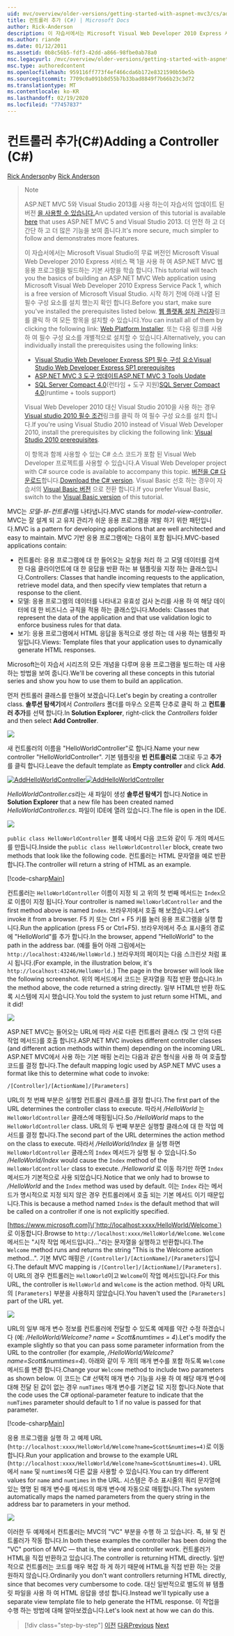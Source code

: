```yaml
---
uid: mvc/overview/older-versions/getting-started-with-aspnet-mvc3/cs/adding-a-controller
title: 컨트롤러 추가 (C#) | Microsoft Docs
author: Rick-Anderson
description: 이 자습서에서는 Microsoft Visual Web Developer 2010 Express 서비스 팩 1을 사용 하 여 ASP.NET MVC 웹 응용 프로그램을 빌드하는 기본 사항을 학습 합니다.
ms.author: riande
ms.date: 01/12/2011
ms.assetid: 0b8c56b5-fdf3-42dd-a866-98fbe0ab78a0
msc.legacyurl: /mvc/overview/older-versions/getting-started-with-aspnet-mvc3/cs/adding-a-controller
msc.type: authoredcontent
ms.openlocfilehash: 959116ff773f4ef466cda6b172e8321590b50e5b
ms.sourcegitcommit: 7709c0a091b8d55b7b33bad8849f7b66b23c3d72
ms.translationtype: MT
ms.contentlocale: ko-KR
ms.lasthandoff: 02/19/2020
ms.locfileid: "77457837"
---
```

# <a name="adding-a-controller-c"></a><span data-ttu-id="1d115-103">컨트롤러 추가(C#)</span><span class="sxs-lookup"><span data-stu-id="1d115-103">Adding a Controller (C#)</span></span>

<span data-ttu-id="1d115-104">[Rick Anderson](https://twitter.com/RickAndMSFT)</span><span class="sxs-lookup"><span data-stu-id="1d115-104">by [Rick Anderson](https://twitter.com/RickAndMSFT)</span></span>

> > [!NOTE]
> > <span data-ttu-id="1d115-105">ASP.NET MVC 5와 Visual Studio 2013를 사용 하는이 자습서의 업데이트 된 버전 [을 사용할 수 있습니다.](../../../getting-started/introduction/getting-started.md)</span><span class="sxs-lookup"><span data-stu-id="1d115-105">An updated version of this tutorial is available [here](../../../getting-started/introduction/getting-started.md) that uses ASP.NET MVC 5 and Visual Studio 2013.</span></span> <span data-ttu-id="1d115-106">더 안전 하 고 더 간단 하 고 더 많은 기능을 보여 줍니다.</span><span class="sxs-lookup"><span data-stu-id="1d115-106">It's more secure, much simpler to follow and demonstrates more features.</span></span>
> 
> 
> <span data-ttu-id="1d115-107">이 자습서에서는 Microsoft Visual Studio의 무료 버전인 Microsoft Visual Web Developer 2010 Express 서비스 팩 1을 사용 하 여 ASP.NET MVC 웹 응용 프로그램을 빌드하는 기본 사항을 학습 합니다.</span><span class="sxs-lookup"><span data-stu-id="1d115-107">This tutorial will teach you the basics of building an ASP.NET MVC Web application using Microsoft Visual Web Developer 2010 Express Service Pack 1, which is a free version of Microsoft Visual Studio.</span></span> <span data-ttu-id="1d115-108">시작 하기 전에 아래 나열 된 필수 구성 요소를 설치 했는지 확인 합니다.</span><span class="sxs-lookup"><span data-stu-id="1d115-108">Before you start, make sure you've installed the prerequisites listed below.</span></span> <span data-ttu-id="1d115-109">[웹 플랫폼 설치 관리자](https://www.microsoft.com/web/gallery/install.aspx?appid=VWD2010SP1Pack)링크를 클릭 하 여 모든 항목을 설치할 수 있습니다.</span><span class="sxs-lookup"><span data-stu-id="1d115-109">You can install all of them by clicking the following link: [Web Platform Installer](https://www.microsoft.com/web/gallery/install.aspx?appid=VWD2010SP1Pack).</span></span> <span data-ttu-id="1d115-110">또는 다음 링크를 사용 하 여 필수 구성 요소를 개별적으로 설치할 수 있습니다.</span><span class="sxs-lookup"><span data-stu-id="1d115-110">Alternatively, you can individually install the prerequisites using the following links:</span></span>
> 
> - [<span data-ttu-id="1d115-111">Visual Studio Web Developer Express SP1 필수 구성 요소</span><span class="sxs-lookup"><span data-stu-id="1d115-111">Visual Studio Web Developer Express SP1 prerequisites</span></span>](https://www.microsoft.com/web/gallery/install.aspx?appid=VWD2010SP1Pack)
> - [<span data-ttu-id="1d115-112">ASP.NET MVC 3 도구 업데이트</span><span class="sxs-lookup"><span data-stu-id="1d115-112">ASP.NET MVC 3 Tools Update</span></span>](https://www.microsoft.com/web/gallery/install.aspx?appsxml=&amp;appid=MVC3)
> - <span data-ttu-id="1d115-113">[SQL Server Compact 4.0](https://www.microsoft.com/web/gallery/install.aspx?appid=SQLCE;SQLCEVSTools_4_0)(런타임 + 도구 지원)</span><span class="sxs-lookup"><span data-stu-id="1d115-113">[SQL Server Compact 4.0](https://www.microsoft.com/web/gallery/install.aspx?appid=SQLCE;SQLCEVSTools_4_0)(runtime + tools support)</span></span>
> 
> <span data-ttu-id="1d115-114">Visual Web Developer 2010 대신 Visual Studio 2010을 사용 하는 경우 [Visual studio 2010 필수 조건](https://www.microsoft.com/web/gallery/install.aspx?appsxml=&amp;appid=VS2010SP1Pack)링크를 클릭 하 여 필수 구성 요소를 설치 합니다.</span><span class="sxs-lookup"><span data-stu-id="1d115-114">If you're using Visual Studio 2010 instead of Visual Web Developer 2010, install the prerequisites by clicking the following link: [Visual Studio 2010 prerequisites](https://www.microsoft.com/web/gallery/install.aspx?appsxml=&amp;appid=VS2010SP1Pack).</span></span>
> 
> <span data-ttu-id="1d115-115">이 항목과 함께 사용할 수 있는 C# 소스 코드가 포함 된 Visual Web Developer 프로젝트를 사용할 수 있습니다.</span><span class="sxs-lookup"><span data-stu-id="1d115-115">A Visual Web Developer project with C# source code is available to accompany this topic.</span></span> <span data-ttu-id="1d115-116">[버전을 C# 다운로드](https://code.msdn.microsoft.com/Introduction-to-MVC-3-10d1b098)합니다.</span><span class="sxs-lookup"><span data-stu-id="1d115-116">[Download the C# version](https://code.msdn.microsoft.com/Introduction-to-MVC-3-10d1b098).</span></span> <span data-ttu-id="1d115-117">Visual Basic 선호 하는 경우이 자습서의 [Visual Basic 버전](../vb/intro-to-aspnet-mvc-3.md) 으로 전환 합니다.</span><span class="sxs-lookup"><span data-stu-id="1d115-117">If you prefer Visual Basic, switch to the [Visual Basic version](../vb/intro-to-aspnet-mvc-3.md) of this tutorial.</span></span>

<span data-ttu-id="1d115-118">MVC는 *모델-뷰-컨트롤러*를 나타냅니다.</span><span class="sxs-lookup"><span data-stu-id="1d115-118">MVC stands for *model-view-controller*.</span></span> <span data-ttu-id="1d115-119">MVC는 잘 설계 되 고 유지 관리가 쉬운 응용 프로그램을 개발 하기 위한 패턴입니다.</span><span class="sxs-lookup"><span data-stu-id="1d115-119">MVC is a pattern for developing applications that are well architected and easy to maintain.</span></span> <span data-ttu-id="1d115-120">MVC 기반 응용 프로그램에는 다음이 포함 됩니다.</span><span class="sxs-lookup"><span data-stu-id="1d115-120">MVC-based applications contain:</span></span>

- <span data-ttu-id="1d115-121">컨트롤러: 응용 프로그램에 대 한 들어오는 요청을 처리 하 고 모델 데이터를 검색 한 다음 클라이언트에 대 한 응답을 반환 하는 뷰 템플릿을 지정 하는 클래스입니다.</span><span class="sxs-lookup"><span data-stu-id="1d115-121">Controllers: Classes that handle incoming requests to the application, retrieve model data, and then specify view templates that return a response to the client.</span></span>
- <span data-ttu-id="1d115-122">모델: 응용 프로그램의 데이터를 나타내고 유효성 검사 논리를 사용 하 여 해당 데이터에 대 한 비즈니스 규칙을 적용 하는 클래스입니다.</span><span class="sxs-lookup"><span data-stu-id="1d115-122">Models: Classes that represent the data of the application and that use validation logic to enforce business rules for that data.</span></span>
- <span data-ttu-id="1d115-123">보기: 응용 프로그램에서 HTML 응답을 동적으로 생성 하는 데 사용 하는 템플릿 파일입니다.</span><span class="sxs-lookup"><span data-stu-id="1d115-123">Views: Template files that your application uses to dynamically generate HTML responses.</span></span>

<span data-ttu-id="1d115-124">Microsoft는이 자습서 시리즈의 모든 개념을 다루며 응용 프로그램을 빌드하는 데 사용 하는 방법을 보여 줍니다.</span><span class="sxs-lookup"><span data-stu-id="1d115-124">We'll be covering all these concepts in this tutorial series and show you how to use them to build an application.</span></span>

<span data-ttu-id="1d115-125">먼저 컨트롤러 클래스를 만들어 보겠습니다.</span><span class="sxs-lookup"><span data-stu-id="1d115-125">Let's begin by creating a controller class.</span></span> <span data-ttu-id="1d115-126">**솔루션 탐색기**에서 *Controllers* 폴더를 마우스 오른쪽 단추로 클릭 하 고 **컨트롤러 추가**를 선택 합니다.</span><span class="sxs-lookup"><span data-stu-id="1d115-126">In **Solution Explorer**, right-click the *Controllers* folder and then select **Add Controller**.</span></span>

[![](adding-a-controller/_static/image2.png)](adding-a-controller/_static/image1.png)

<span data-ttu-id="1d115-127">새 컨트롤러의 이름을 "HelloWorldController"로 합니다.</span><span class="sxs-lookup"><span data-stu-id="1d115-127">Name your new controller "HelloWorldController".</span></span> <span data-ttu-id="1d115-128">기본 템플릿을 **빈 컨트롤러로** 그대로 두고 **추가**를 클릭 합니다.</span><span class="sxs-lookup"><span data-stu-id="1d115-128">Leave the default template as **Empty controller** and click **Add**.</span></span>

<span data-ttu-id="1d115-129">[![AddHelloWorldController](adding-a-controller/_static/image4.png)](adding-a-controller/_static/image3.png)</span><span class="sxs-lookup"><span data-stu-id="1d115-129">[![AddHelloWorldController](adding-a-controller/_static/image4.png)](adding-a-controller/_static/image3.png)</span></span>

<span data-ttu-id="1d115-130">*HelloWorldController.cs*라는 새 파일이 생성 **솔루션 탐색기** 합니다.</span><span class="sxs-lookup"><span data-stu-id="1d115-130">Notice in **Solution Explorer** that a new file has been created named *HelloWorldController.cs*.</span></span> <span data-ttu-id="1d115-131">파일이 IDE에 열려 있습니다.</span><span class="sxs-lookup"><span data-stu-id="1d115-131">The file is open in the IDE.</span></span>

![](adding-a-controller/_static/image5.png)

<span data-ttu-id="1d115-132">`public class HelloWorldController` 블록 내에서 다음 코드와 같이 두 개의 메서드를 만듭니다.</span><span class="sxs-lookup"><span data-stu-id="1d115-132">Inside the `public class HelloWorldController` block, create two methods that look like the following code.</span></span> <span data-ttu-id="1d115-133">컨트롤러는 HTML 문자열을 예로 반환 합니다.</span><span class="sxs-lookup"><span data-stu-id="1d115-133">The controller will return a string of HTML as an example.</span></span>

[!code-csharp[Main](adding-a-controller/samples/sample1.cs)]

<span data-ttu-id="1d115-134">컨트롤러는 `HelloWorldController` 이름이 지정 되 고 위의 첫 번째 메서드는 `Index`으로 이름이 지정 됩니다.</span><span class="sxs-lookup"><span data-stu-id="1d115-134">Your controller is named `HelloWorldController` and the first method above is named `Index`.</span></span> <span data-ttu-id="1d115-135">브라우저에서 호출 해 보겠습니다.</span><span class="sxs-lookup"><span data-stu-id="1d115-135">Let's invoke it from a browser.</span></span> <span data-ttu-id="1d115-136">F5 키 또는 Ctrl + F5 키를 눌러 응용 프로그램을 실행 합니다.</span><span class="sxs-lookup"><span data-stu-id="1d115-136">Run the application (press F5 or Ctrl+F5).</span></span> <span data-ttu-id="1d115-137">브라우저에서 주소 표시줄의 경로에 "HelloWorld"를 추가 합니다.</span><span class="sxs-lookup"><span data-stu-id="1d115-137">In the browser, append "HelloWorld" to the path in the address bar.</span></span> <span data-ttu-id="1d115-138">(예를 들어 아래 그림에서는 `http://localhost:43246/HelloWorld.`) 브라우저의 페이지는 다음 스크린샷 처럼 표시 됩니다.</span><span class="sxs-lookup"><span data-stu-id="1d115-138">(For example, in the illustration below, it's `http://localhost:43246/HelloWorld.`) The page in the browser will look like the following screenshot.</span></span> <span data-ttu-id="1d115-139">위의 메서드에서 코드는 문자열을 직접 반환 했습니다.</span><span class="sxs-lookup"><span data-stu-id="1d115-139">In the method above, the code returned a string directly.</span></span> <span data-ttu-id="1d115-140">일부 HTML만 반환 하도록 시스템에 지시 했습니다.</span><span class="sxs-lookup"><span data-stu-id="1d115-140">You told the system to just return some HTML, and it did!</span></span>

![](adding-a-controller/_static/image6.png)

<span data-ttu-id="1d115-141">ASP.NET MVC는 들어오는 URL에 따라 서로 다른 컨트롤러 클래스 (및 그 안의 다른 작업 메서드)를 호출 합니다.</span><span class="sxs-lookup"><span data-stu-id="1d115-141">ASP.NET MVC invokes different controller classes (and different action methods within them) depending on the incoming URL.</span></span> <span data-ttu-id="1d115-142">ASP.NET MVC에서 사용 하는 기본 매핑 논리는 다음과 같은 형식을 사용 하 여 호출할 코드를 결정 합니다.</span><span class="sxs-lookup"><span data-stu-id="1d115-142">The default mapping logic used by ASP.NET MVC uses a format like this to determine what code to invoke:</span></span>

`/[Controller]/[ActionName]/[Parameters]`

<span data-ttu-id="1d115-143">URL의 첫 번째 부분은 실행할 컨트롤러 클래스를 결정 합니다.</span><span class="sxs-lookup"><span data-stu-id="1d115-143">The first part of the URL determines the controller class to execute.</span></span> <span data-ttu-id="1d115-144">따라서 */HelloWorld* 는 `HelloWorldController` 클래스에 매핑됩니다.</span><span class="sxs-lookup"><span data-stu-id="1d115-144">So */HelloWorld* maps to the `HelloWorldController` class.</span></span> <span data-ttu-id="1d115-145">URL의 두 번째 부분은 실행할 클래스에 대 한 작업 메서드를 결정 합니다.</span><span class="sxs-lookup"><span data-stu-id="1d115-145">The second part of the URL determines the action method on the class to execute.</span></span> <span data-ttu-id="1d115-146">따라서 */HelloWorld/Index* 을 실행 하면 `HelloWorldController` 클래스의 `Index` 메서드가 실행 될 수 있습니다.</span><span class="sxs-lookup"><span data-stu-id="1d115-146">So */HelloWorld/Index* would cause the `Index` method of the `HelloWorldController` class to execute.</span></span> <span data-ttu-id="1d115-147">*/Helloworld* 로 이동 하기만 하면 `Index` 메서드가 기본적으로 사용 되었습니다.</span><span class="sxs-lookup"><span data-stu-id="1d115-147">Notice that we only had to browse to */HelloWorld* and the `Index` method was used by default.</span></span> <span data-ttu-id="1d115-148">이는 `Index` 라는 메서드가 명시적으로 지정 되지 않은 경우 컨트롤러에서 호출 되는 기본 메서드 이기 때문입니다.</span><span class="sxs-lookup"><span data-stu-id="1d115-148">This is because a method named `Index` is the default method that will be called on a controller if one is not explicitly specified.</span></span>

<span data-ttu-id="1d115-149">[https://www.microsoft.com]\(`http://localhost:xxxx/HelloWorld/Welcome`) 로 이동합니다.</span><span class="sxs-lookup"><span data-stu-id="1d115-149">Browse to `http://localhost:xxxx/HelloWorld/Welcome`.</span></span> <span data-ttu-id="1d115-150">`Welcome` 메서드는 "시작 작업 메서드입니다..."라는 문자열을 실행하고 반환합니다.</span><span class="sxs-lookup"><span data-stu-id="1d115-150">The `Welcome` method runs and returns the string "This is the Welcome action method...".</span></span> <span data-ttu-id="1d115-151">기본 MVC 매핑은 `/[Controller]/[ActionName]/[Parameters]`입니다.</span><span class="sxs-lookup"><span data-stu-id="1d115-151">The default MVC mapping is `/[Controller]/[ActionName]/[Parameters]`.</span></span> <span data-ttu-id="1d115-152">이 URL의 경우 컨트롤러는 `HelloWorld`이고 `Welcome`이 작업 메서드입니다.</span><span class="sxs-lookup"><span data-stu-id="1d115-152">For this URL, the controller is `HelloWorld` and `Welcome` is the action method.</span></span> <span data-ttu-id="1d115-153">아직 URL의 `[Parameters]` 부분을 사용하지 않았습니다.</span><span class="sxs-lookup"><span data-stu-id="1d115-153">You haven't used the `[Parameters]` part of the URL yet.</span></span>

![](adding-a-controller/_static/image7.png)

<span data-ttu-id="1d115-154">URL의 일부 매개 변수 정보를 컨트롤러에 전달할 수 있도록 예제를 약간 수정 하겠습니다 (예: */HelloWorld/Welcome? name = Scott&amp;numtimes = 4*).</span><span class="sxs-lookup"><span data-stu-id="1d115-154">Let's modify the example slightly so that you can pass some parameter information from the URL to the controller (for example, */HelloWorld/Welcome?name=Scott&amp;numtimes=4*).</span></span> <span data-ttu-id="1d115-155">아래와 같이 두 개의 매개 변수를 포함 하도록 `Welcome` 메서드를 변경 합니다.</span><span class="sxs-lookup"><span data-stu-id="1d115-155">Change your `Welcome` method to include two parameters as shown below.</span></span> <span data-ttu-id="1d115-156">이 코드는 C# 선택적 매개 변수 기능을 사용 하 여 해당 매개 변수에 대해 전달 된 값이 없는 경우 `numTimes` 매개 변수를 기본값 1로 지정 합니다.</span><span class="sxs-lookup"><span data-stu-id="1d115-156">Note that the code uses the C# optional-parameter feature to indicate that the `numTimes` parameter should default to 1 if no value is passed for that parameter.</span></span>

[!code-csharp[Main](adding-a-controller/samples/sample2.cs)]

<span data-ttu-id="1d115-157">응용 프로그램을 실행 하 고 예제 URL (`http://localhost:xxxx/HelloWorld/Welcome?name=Scott&numtimes=4)`로 이동 합니다.</span><span class="sxs-lookup"><span data-stu-id="1d115-157">Run your application and browse to the example URL (`http://localhost:xxxx/HelloWorld/Welcome?name=Scott&numtimes=4)`.</span></span> <span data-ttu-id="1d115-158">URL에서 `name` 및 `numtimes`에 다른 값을 사용할 수 있습니다.</span><span class="sxs-lookup"><span data-stu-id="1d115-158">You can try different values for `name` and `numtimes` in the URL.</span></span> <span data-ttu-id="1d115-159">시스템은 주소 표시줄의 쿼리 문자열에 있는 명명 된 매개 변수를 메서드의 매개 변수에 자동으로 매핑합니다.</span><span class="sxs-lookup"><span data-stu-id="1d115-159">The system automatically maps the named parameters from the query string in the address bar to parameters in your method.</span></span>

![](adding-a-controller/_static/image8.png)

<span data-ttu-id="1d115-160">이러한 두 예제에서 컨트롤러는 MVC의 "VC" 부분을 수행 하 고 있습니다. 즉, 뷰 및 컨트롤러가 작동 합니다.</span><span class="sxs-lookup"><span data-stu-id="1d115-160">In both these examples the controller has been doing the "VC" portion of MVC — that is, the view and controller work.</span></span> <span data-ttu-id="1d115-161">컨트롤러가 HTML을 직접 반환하고 있습니다.</span><span class="sxs-lookup"><span data-stu-id="1d115-161">The controller is returning HTML directly.</span></span> <span data-ttu-id="1d115-162">일반적으로 컨트롤러는 코드를 매우 복잡 하 게 하기 때문에 HTML을 직접 반환 하는 것을 원하지 않습니다.</span><span class="sxs-lookup"><span data-stu-id="1d115-162">Ordinarily you don't want controllers returning HTML directly, since that becomes very cumbersome to code.</span></span> <span data-ttu-id="1d115-163">대신 일반적으로 별도의 뷰 템플릿 파일을 사용 하 여 HTML 응답을 생성 합니다.</span><span class="sxs-lookup"><span data-stu-id="1d115-163">Instead we'll typically use a separate view template file to help generate the HTML response.</span></span> <span data-ttu-id="1d115-164">이 작업을 수행 하는 방법에 대해 알아보겠습니다.</span><span class="sxs-lookup"><span data-stu-id="1d115-164">Let's look next at how we can do this.</span></span>

> [!div class="step-by-step"]
> <span data-ttu-id="1d115-165">[이전](intro-to-aspnet-mvc-3.md)
> [다음](adding-a-view.md)</span><span class="sxs-lookup"><span data-stu-id="1d115-165">[Previous](intro-to-aspnet-mvc-3.md)
[Next](adding-a-view.md)</span></span>
